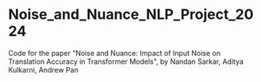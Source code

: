# Noise_and_Nuance_NLP_Project_2024
Code for the paper "Noise and Nuance: Impact of Input Noise on Translation Accuracy in Transformer Models", by Nandan Sarkar, Aditya Kulkarni, Andrew Pan

